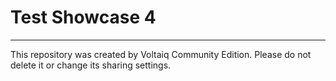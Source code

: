 # Test Showcase 4



---

This repository was created by Voltaiq Community Edition. Please do not delete it or change its
sharing settings.
